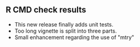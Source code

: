## R CMD check results

- This new release finally adds unit tests.
- Too long vignette is split into three parts.
- Small enhancement regarding the use of "mtry"